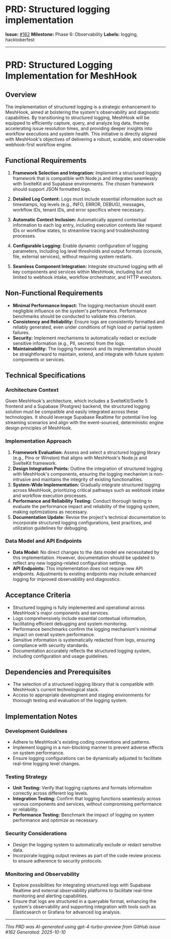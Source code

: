 # PRD: Structured logging implementation

**Issue:** [#162](https://github.com/profullstack/meshhook/issues/162)
**Milestone:** Phase 6: Observability
**Labels:** logging, hacktoberfest

---

# PRD: Structured Logging Implementation for MeshHook

## Overview

The implementation of structured logging is a strategic enhancement to MeshHook, aimed at bolstering the system's observability and diagnostic capabilities. By transitioning to structured logging, MeshHook will be equipped to efficiently capture, query, and analyze log data, thereby accelerating issue resolution times, and providing deeper insights into workflow executions and system health. This initiative is directly aligned with MeshHook's objectives of delivering a robust, scalable, and observable webhook-first workflow engine.

## Functional Requirements

1. **Framework Selection and Integration:** Implement a structured logging framework that is compatible with Node.js and integrates seamlessly with SvelteKit and Supabase environments. The chosen framework should support JSON formatted logs.

2. **Detailed Log Content:** Logs must include essential information such as timestamps, log levels (e.g., INFO, ERROR, DEBUG), messages, workflow IDs, tenant IDs, and error specifics where necessary.

3. **Automatic Context Inclusion:** Automatically append contextual information to each log entry, including execution contexts like request IDs or workflow states, to streamline tracing and troubleshooting processes.

4. **Configurable Logging:** Enable dynamic configuration of logging parameters, including log level thresholds and output formats (console, file, external services), without requiring system restarts.

5. **Seamless Component Integration:** Integrate structured logging with all key components and services within MeshHook, including but not limited to webhook intake, workflow orchestrator, and HTTP executors.

## Non-Functional Requirements

- **Minimal Performance Impact:** The logging mechanism should exert negligible influence on the system's performance. Performance benchmarks should be conducted to validate this criterion.
- **Consistency and Reliability:** Ensure logs are consistently formatted and reliably generated, even under conditions of high load or partial system failures.
- **Security:** Implement mechanisms to automatically redact or exclude sensitive information (e.g., PII, secrets) from the logs.
- **Maintainability:** The logging framework and its implementation should be straightforward to maintain, extend, and integrate with future system components or services.

## Technical Specifications

### Architecture Context

Given MeshHook's architecture, which includes a SvelteKit/Svelte 5 frontend and a Supabase (Postgres) backend, the structured logging solution must be compatible and easily integrated across these technologies. It should leverage Supabase Realtime for potential live log streaming scenarios and align with the event-sourced, deterministic engine design principles of MeshHook.

### Implementation Approach

1. **Framework Evaluation:** Assess and select a structured logging library (e.g., Pino or Winston) that aligns with MeshHook's Node.js and SvelteKit framework.
2. **Design Integration Points:** Outline the integration of structured logging with MeshHook's components, ensuring the logging mechanism is non-intrusive and maintains the integrity of existing functionalities.
3. **System-Wide Implementation:** Gradually integrate structured logging across MeshHook, prioritizing critical pathways such as webhook intake and workflow execution processes.
4. **Performance and Reliability Testing:** Conduct thorough testing to evaluate the performance impact and reliability of the logging system, making optimizations as necessary.
5. **Documentation Update:** Revise the project's technical documentation to incorporate structured logging configurations, best practices, and utilization guidelines for debugging.

### Data Model and API Endpoints

- **Data Model:** No direct changes to the data model are necessitated by this implementation. However, documentation should be updated to reflect any new logging-related configuration settings.
- **API Endpoints:** This implementation does not require new API endpoints. Adjustments to existing endpoints may include enhanced logging for improved observability and diagnostics.

## Acceptance Criteria

- Structured logging is fully implemented and operational across MeshHook's major components and services.
- Logs comprehensively include essential contextual information, facilitating efficient debugging and system monitoring.
- Performance benchmarks confirm the logging mechanism's minimal impact on overall system performance.
- Sensitive information is systematically redacted from logs, ensuring compliance with security standards.
- Documentation accurately reflects the structured logging system, including configuration and usage guidelines.

## Dependencies and Prerequisites

- The selection of a structured logging library that is compatible with MeshHook's current technological stack.
- Access to appropriate development and staging environments for thorough testing and evaluation of the logging system.

## Implementation Notes

### Development Guidelines

- Adhere to MeshHook's existing coding conventions and patterns.
- Implement logging in a non-blocking manner to prevent adverse effects on system performance.
- Ensure logging configurations can be dynamically adjusted to facilitate real-time logging level changes.

### Testing Strategy

- **Unit Testing:** Verify that logging captures and formats information correctly across different log levels.
- **Integration Testing:** Confirm that logging functions seamlessly across various components and services, without compromising performance or reliability.
- **Performance Testing:** Benchmark the impact of logging on system performance and optimize as necessary.

### Security Considerations

- Design the logging system to automatically exclude or redact sensitive data.
- Incorporate logging output reviews as part of the code review process to ensure adherence to security protocols.

### Monitoring and Observability

- Explore possibilities for integrating structured logs with Supabase Realtime and external observability platforms to facilitate real-time monitoring and alerting capabilities.
- Ensure that logs are structured in a queryable format, enhancing the system's observability and supporting integration with tools such as Elasticsearch or Grafana for advanced log analysis.

---

*This PRD was AI-generated using gpt-4-turbo-preview from GitHub issue #162*
*Generated: 2025-10-10*
